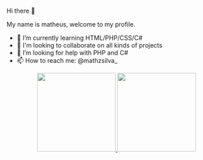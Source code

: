 Hi there 👋

My name is matheus, welcome to my profile.

- 🌱 I’m currently learning HTML/PHP/CSS/C#
- 👯 I'm looking to collaborate on all kinds of projects
- 🤔 I’m looking for help with PHP and C#
- 📫 How to reach me: @mathzsilva_

<div align="center">
  <a href="https://github.com/mathzilva1">
  <img height="180em" src="https://github-readme-stats.vercel.app/api?username=mathzsilva1&show_icons=true&theme=dracula&include_all_commits=true&count_private=true"/>
  <img height="180em" src="https://github-readme-stats.vercel.app/api/top-langs/?username=mathzsilva1&layout=compact&langs_count=7&theme=dracula"/>
</div>
